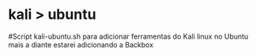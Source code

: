 # kali > ubuntu

#Script kali-ubuntu.sh para adicionar ferramentas do Kali linux no Ubuntu mais a diante estarei adicionando a Backbox

